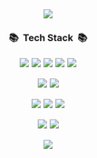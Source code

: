 <div align="center">
    <img src="https://capsule-render.vercel.app/api?type=waving&height=300&color=gradient&customColorList=2&text=Seongmin%20Lee&section=header&reversal=false&fontAlign=50&fontAlignY=50&animation=fadeIn">
</div>

<h3 align="center">📚&nbsp;&nbsp;Tech Stack&nbsp;&nbsp;📚</h3>
<div style="margin-top:20px; display:flex; justify-content:center;">
    <img src="https://img.shields.io/badge/JavaScript-F7DF1E?style=for-the-badge&logo=JavaScript&logoColor=white" />
    <img style="margin-left:5px;" src="https://img.shields.io/badge/TypeScript-007ACC?style=for-the-badge&logo=typescript&logoColor=white" />
    <img style="margin-left:5px;" src="https://img.shields.io/badge/Node.js-43853D?style=for-the-badge&logo=node.js&logoColor=white" />
    <img style="margin-left:5px;" src="https://img.shields.io/badge/Express.js-404D59?style=for-the-badge" />
    <img style="margin-left:5px;" src="https://img.shields.io/badge/React-20232A?style=for-the-badge&logo=react&logoColor=61DAFB" />
</div>
<div style="margin-top:20px; display:flex; justify-content:center;">
    <img src="https://img.shields.io/badge/C%23-239120?style=for-the-badge&logo=c-sharp&logoColor=white" />
    <img style="margin-left:5px;" src="https://img.shields.io/badge/Unity-100000?style=for-the-badge&logo=unity&logoColor=white" />
</div>
<div style="margin-top:20px; display:flex; justify-content:center;">
    <img src="https://img.shields.io/badge/MongoDB-4EA94B?style=for-the-badge&logo=mongodb&logoColor=white" />
    <img style="margin-left:5px;" src="https://img.shields.io/badge/redis-%23DD0031.svg?&style=for-the-badge&logo=redis&logoColor=white" />
    <img style="margin-left:5px;" src="https://img.shields.io/badge/Firebase-039BE5?style=for-the-badge&logo=Firebase&logoColor=white" />
</div>
<div style="margin-top:20px; display:flex; justify-content:center;">
    <img src="https://img.shields.io/badge/Amazon_AWS-232F3E?style=for-the-badge&logo=amazon-aws&logoColor=white" />
    <img style="margin-left:5px;" src="https://img.shields.io/badge/Google_Cloud-4285F4?style=for-the-badge&logo=google-cloud&logoColor=white" />
</div>
<div style="margin-top:20px; display:flex; justify-content:center;">
    <img src="https://img.shields.io/badge/Visual_Studio_Code-0078D4?style=for-the-badge&logo=visual%20studio%20code&logoColor=white" />
</div>
